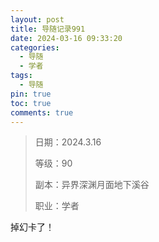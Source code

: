 ```yaml
---
layout: post
title: 导随记录991
date: 2024-03-16 09:33:20
categories:
  - 导随
  - 学者
tags:
  - 导随
pin: true
toc: true
comments: true
---
```

> 日期：2024.3.16
>
> 等级：90
>
> 副本：异界深渊月面地下溪谷
>
> 职业：学者

掉幻卡了！